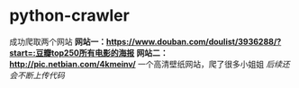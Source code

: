 # python-crawler
成功爬取两个网站
**网站一：https://www.douban.com/doulist/3936288/?start=:豆瓣top250所有电影的海报**
**网站二：http://pic.netbian.com/4kmeinv/** 一个高清壁纸网站，爬了很多小姐姐
*后续还会不断上传代码*
